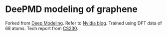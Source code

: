 # DeePMD modeling of graphene

Forked from [Deep Modeling](https://github.com/deepmodeling/SC21_DP_Tutorial). Refer to [Nvidia blog](https://developer.nvidia.com/blog/accelerated-molecular-simulation-using-deep-potential-workflow-with-ngc/). Trained using DFT data of 68 atoms. Tech report from [CS230](http://cs230.stanford.edu/projects_fall_2021/reports/102968404.pdf).

